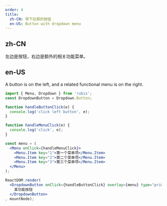 ```yaml
---
order: 4
title:
  zh-CN: 带下拉框的按钮
  en-US: Button with dropdown menu
---
```


## zh-CN

左边是按钮，右边是额外的相关功能菜单。

## en-US

A button is on the left, and a related functional menu is on the right.

````jsx
import { Menu, Dropdown } from 'rubix';
const DropdownButton = Dropdown.Button;

function handleButtonClick(e) {
  console.log('click left button', e);
}

function handleMenuClick(e) {
  console.log('click', e);
}

const menu = (
  <Menu onClick={handleMenuClick}>
    <Menu.Item key="1">第一个菜单项</Menu.Item>
    <Menu.Item key="2">第二个菜单项</Menu.Item>
    <Menu.Item key="3">第三个菜单项</Menu.Item>
  </Menu>
);

ReactDOM.render(
  <DropdownButton onClick={handleButtonClick} overlay={menu} type="primary">
    某功能按钮
  </DropdownButton>
, mountNode);
````
